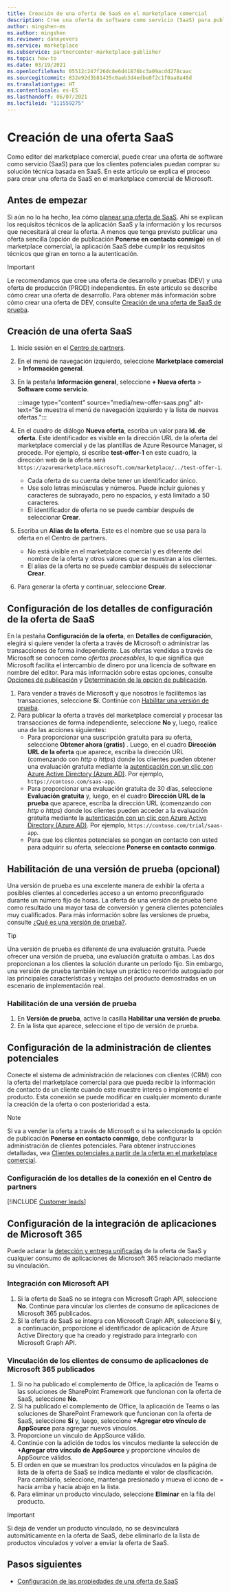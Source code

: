 ```yaml
---
title: Creación de una oferta de SaaS en el marketplace comercial
description: Cree una oferta de software como servicio (SaaS) para publicarla o venderla en Microsoft AppSource, Azure Marketplace o a través del programa del Proveedor de soluciones en la nube (CSP) en Azure Marketplace.
author: mingshen-ms
ms.author: mingshen
ms.reviewer: dannyevers
ms.service: marketplace
ms.subservice: partnercenter-marketplace-publisher
ms.topic: how-to
ms.date: 03/19/2021
ms.openlocfilehash: 05512c247f26dc8e6d41876bc3a09acdd278caac
ms.sourcegitcommit: 832e92d3b81435c0aeb3d4edbe8f2c1f0aa8a46d
ms.translationtype: HT
ms.contentlocale: es-ES
ms.lasthandoff: 06/07/2021
ms.locfileid: "111559275"
---
```

# <a name="create-a-saas-offer"></a>Creación de una oferta SaaS

Como editor del marketplace comercial, puede crear una oferta de software como servicio (SaaS) para que los clientes potenciales puedan comprar su solución técnica basada en SaaS. En este artículo se explica el proceso para crear una oferta de SaaS en el marketplace comercial de Microsoft.

## <a name="before-you-begin"></a>Antes de empezar

Si aún no lo ha hecho, lea cómo [planear una oferta de SaaS](plan-saas-offer.md). Ahí se explican los requisitos técnicos de la aplicación SaaS y la información y los recursos que necesitará al crear la oferta. A menos que tenga previsto publicar una oferta sencilla (opción de publicación **Ponerse en contacto conmigo**) en el marketplace comercial, la aplicación SaaS debe cumplir los requisitos técnicos que giran en torno a la autenticación.

> [!IMPORTANT]
> Le recomendamos que cree una oferta de desarrollo y pruebas (DEV) y una oferta de producción (PROD) independientes. En este artículo se describe cómo crear una oferta de desarrollo. Para obtener más información sobre cómo crear una oferta de DEV, consulte [Creación de una oferta de SaaS de prueba](create-saas-dev-test-offer.md).

## <a name="create-a-saas-offer"></a>Creación de una oferta SaaS

1. Inicie sesión en el [Centro de partners](https://partner.microsoft.com/dashboard/home).
1. En el menú de navegación izquierdo, seleccione **Marketplace comercial** > **Información general**.
1. En la pestaña **Información general**, seleccione **+ Nueva oferta** > **Software como servicio**.

   :::image type="content" source="media/new-offer-saas.png" alt-text="Se muestra el menú de navegación izquierdo y la lista de nuevas ofertas.":::

1. En el cuadro de diálogo **Nueva oferta**, escriba un valor para **Id. de oferta**. Este identificador es visible en la dirección URL de la oferta del marketplace comercial y de las plantillas de Azure Resource Manager, si procede. Por ejemplo, si escribe **test-offer-1** en este cuadro, la dirección web de la oferta será `https://azuremarketplace.microsoft.com/marketplace/../test-offer-1`.
   + Cada oferta de su cuenta debe tener un identificador único.
   + Use solo letras minúsculas y números. Puede incluir guiones y caracteres de subrayado, pero no espacios, y está limitado a 50 caracteres.
   + El identificador de oferta no se puede cambiar después de seleccionar **Crear**.

1. Escriba un **Alias de la oferta**. Este es el nombre que se usa para la oferta en el Centro de partners.

   + No está visible en el marketplace comercial y es diferente del nombre de la oferta y otros valores que se muestran a los clientes.
   + El alias de la oferta no se puede cambiar después de seleccionar **Crear**.
1. Para generar la oferta y continuar, seleccione **Crear**.

## <a name="configure-your-saas-offer-setup-details"></a>Configuración de los detalles de configuración de la oferta de SaaS

En la pestaña **Configuración de la oferta**, en **Detalles de configuración**, elegirá si quiere vender la oferta a través de Microsoft o administrar las transacciones de forma independiente. Las ofertas vendidas a través de Microsoft se conocen como _ofertas procesables_, lo que significa que Microsoft facilita el intercambio de dinero por una licencia de software en nombre del editor. Para más información sobre estas opciones, consulte [Opciones de publicación](plan-saas-offer.md#listing-options) y [Determinación de la opción de publicación](determine-your-listing-type.md).

1. Para vender a través de Microsoft y que nosotros le facilitemos las transacciones, seleccione **Sí**. Continúe con [Habilitar una versión de prueba](#enable-a-test-drive-optional).
1. Para publicar la oferta a través del marketplace comercial y procesar las transacciones de forma independiente, seleccione **No** y, luego, realice una de las acciones siguientes:
   + Para proporcionar una suscripción gratuita para su oferta, seleccione **Obtener ahora (gratis)** . Luego, en el cuadro **Dirección URL de la oferta** que aparece, escriba la dirección URL (comenzando con *http* o *https*) donde los clientes pueden obtener una evaluación gratuita mediante la [autenticación con un clic con Azure Active Directory (Azure AD)](azure-ad-saas.md). Por ejemplo, `https://contoso.com/saas-app`.
   + Para proporcionar una evaluación gratuita de 30 días, seleccione **Evaluación gratuita** y, luego, en el cuadro **Dirección URL de la prueba** que aparece, escriba la dirección URL (comenzando con *http* o *https*) donde los clientes pueden acceder a la evaluación gratuita mediante la [autenticación con un clic con Azure Active Directory (Azure AD)](azure-ad-saas.md). Por ejemplo, `https://contoso.com/trial/saas-app`.
   + Para que los clientes potenciales se pongan en contacto con usted para adquirir su oferta, seleccione **Ponerse en contacto conmigo**.

## <a name="enable-a-test-drive-optional"></a>Habilitación de una versión de prueba (opcional)

Una versión de prueba es una excelente manera de exhibir la oferta a posibles clientes al concederles acceso a un entorno preconfigurado durante un número fijo de horas. La oferta de una versión de prueba tiene como resultado una mayor tasa de conversión y genera clientes potenciales muy cualificados. Para más información sobre las versiones de prueba, consulte [¿Qué es una versión de prueba?](./what-is-test-drive.md).

> [!TIP]
> Una versión de prueba es diferente de una evaluación gratuita. Puede ofrecer una versión de prueba, una evaluación gratuita o ambas. Las dos proporcionan a los clientes la solución durante un período fijo. Sin embargo, una versión de prueba también incluye un práctico recorrido autoguiado por las principales características y ventajas del producto demostradas en un escenario de implementación real.

### <a name="to-enable-a-test-drive"></a>Habilitación de una versión de prueba

1.  En **Versión de prueba**, active la casilla **Habilitar una versión de prueba**.
1.  En la lista que aparece, seleccione el tipo de versión de prueba.

## <a name="configure-lead-management"></a>Configuración de la administración de clientes potenciales

Conecte el sistema de administración de relaciones con clientes (CRM) con la oferta del marketplace comercial para que pueda recibir la información de contacto de un cliente cuando este muestre interés o implemente el producto. Esta conexión se puede modificar en cualquier momento durante la creación de la oferta o con posterioridad a esta.

> [!NOTE]
> Si va a vender la oferta a través de Microsoft o si ha seleccionado la opción de publicación **Ponerse en contacto conmigo**, debe configurar la administración de clientes potenciales. Para obtener instrucciones detalladas, vea [Clientes potenciales a partir de la oferta en el marketplace comercial](partner-center-portal/commercial-marketplace-get-customer-leads.md).

### <a name="configure-the-connection-details-in-partner-center"></a>Configuración de los detalles de la conexión en el Centro de partners

[!INCLUDE [Customer leads](includes/customer-leads.md)]

## <a name="configure-microsoft-365-app-integration"></a>Configuración de la integración de aplicaciones de Microsoft 365

Puede aclarar la [detección y entrega unificadas](plan-SaaS-offer.md) de la oferta de SaaS y cualquier consumo de aplicaciones de Microsoft 365 relacionado mediante su vinculación.

### <a name="integrate-with-microsoft-api"></a>Integración con Microsoft API

1. Si la oferta de SaaS no se integra con Microsoft Graph API, seleccione **No**. Continúe para vincular los clientes de consumo de aplicaciones de Microsoft 365 publicados.  
1. Si la oferta de SaaS se integra con Microsoft Graph API, seleccione **Sí** y, a continuación, proporcione el identificador de aplicación de Azure Active Directory que ha creado y registrado para integrarlo con Microsoft Graph API. 

### <a name="link-published-microsoft-365-app-consumption-clients"></a>Vinculación de los clientes de consumo de aplicaciones de Microsoft 365 publicados

1. Si no ha publicado el complemento de Office, la aplicación de Teams o las soluciones de SharePoint Framework que funcionan con la oferta de SaaS, seleccione **No**.
1. Si ha publicado el complemento de Office, la aplicación de Teams o las soluciones de SharePoint Framework que funcionan con la oferta de SaaS, seleccione **Sí** y, luego, seleccione **+Agregar otro vínculo de AppSource** para agregar nuevos vínculos.  
1. Proporcione un vínculo de AppSource válido.
1. Continúe con la adición de todos los vínculos mediante la selección de **+Agregar otro vínculo de AppSource** y proporcione vínculos de AppSource válidos.  
1. El orden en que se muestran los productos vinculados en la página de lista de la oferta de SaaS se indica mediante el valor de clasificación. Para cambiarlo, seleccione, mantenga presionado y mueva el icono de = hacia arriba y hacia abajo en la lista. 
1. Para eliminar un producto vinculado, seleccione **Eliminar** en la fila del producto.  

> [!IMPORTANT]
> Si deja de vender un producto vinculado, no se desvinculará automáticamente en la oferta de SaaS, debe eliminarlo de la lista de productos vinculados y volver a enviar la oferta de SaaS.  

## <a name="next-steps"></a>Pasos siguientes

- [Configuración de las propiedades de una oferta de SaaS](create-new-saas-offer-properties.md)